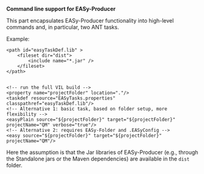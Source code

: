 **Command line support for EASy-Producer**

This part encapsulates EASy-Producer functionality into high-level commands and, in particular, two ANT tasks.

Example:

    <path id="easyTaskDef.lib" >
        <fileset dir="dist">
            <include name="*.jar" />
        </fileset>
    </path>
                
        
    <!-- run the full VIL build -->
    <property name="projectFolder" location="."/>
    <taskdef resource="EASyTasks.properties" classpathref="easyTaskDef.lib"/>
    <!-- Alternative 1: basic task, based on folder setup, more flexibility -->    
    <easyPlain source="${projectFolder}" target="${projectFolder}" projectName="QM" verbose="true"/>
    <!-- Alternative 2: requires EASy-Folder and .EASyConfig -->
    <easy source="${projectFolder}" target="${projectFolder}" projectName="QM"/>
    
Here the assumption is that the Jar libraries of EASy-Producer (e.g., through the Standalone jars or the Maven 
dependencies) are available in the `dist` folder.